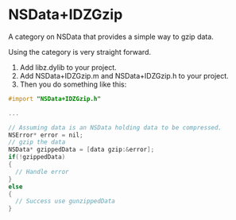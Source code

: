 NSData+IDZGzip
================

A category on NSData that provides a simple way to gzip data.

Using the category is very straight forward.

1. Add libz.dylib to your project. 
2. Add NSData+IDZGzip.m and NSData+IDZGzip.h to your project.
3. Then you do something like this:

```objective-c
#import "NSData+IDZGzip.h"

...

// Assuming data is an NSData holding data to be compressed.
NSError* error = nil;
// gzip the data
NSData* gzippedData = [data gzip:&error];
if(!gzippedData)
{
  // Handle error
}
else
{
  // Success use gunzippedData
}
```
